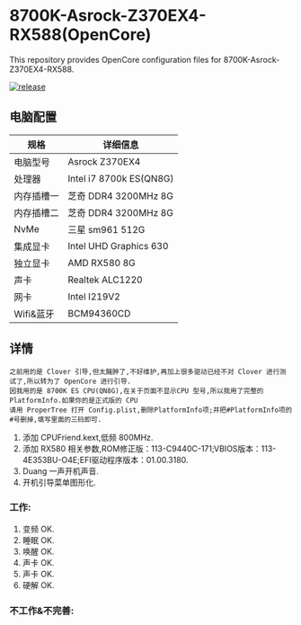 # 8700K-Asrock-Z370EX4-RX588(OpenCore)

This repository provides OpenCore configuration files for 8700K-Asrock-Z370EX4-RX588. 

[![release](https://img.shields.io/badge/下载-release-blue.svg)](https://github.com/visin-home/8700K-Asrock-Z370-EX4-RX588/releases) 


## 电脑配置

| 规格     | 详细信息 |
| -------- | ---------------------------------------- |
| 电脑型号 | Asrock Z370EX4 |
| 处理器 | Intel i7 8700k ES(QN8G)|
| 内存插槽一 | 芝奇  DDR4 3200MHz 8G|
| 内存插槽二 | 芝奇  DDR4 3200MHz 8G |
| NvMe | 三星 sm961 512G |
| 集成显卡 | Intel UHD Graphics 630  |
| 独立显卡 | AMD RX580 8G  |
| 声卡     | Realtek ALC1220  |
| 网卡     | Intel I219V2|
| Wifi&蓝牙     |  BCM94360CD|

## 详情
    之前用的是 Clover 引导,但太臃肿了,不好维护,再加上很多驱动已经不对 Clover 进行测试了,所以转为了 OpenCore 进行引导.
    因我用的是 8700K ES CPU(QN8G),在关于页面不显示CPU 型号,所以我用了完整的PlatformInfo.如果你的是正式版的 CPU 
    请用 ProperTree 打开 Config.plist,删除PlatformInfo项;并把#PlatformInfo项的#号删掉,填写里面的三码即可.
    

1. 添加 CPUFriend.kext,低频 800MHz.
2. 添加 RX580 相关参数,ROM修正版：113-C9440C-171;VBIOS版本：113-4E353BU-O4E;EFI驱动程序版本：01.00.3180.
3. Duang 一声开机声音.
4. 开机引导菜单图形化.
### 工作:
1. 变频 OK.
2. 睡眠 OK.
3. 唤醒 OK.
4. 声卡 OK.
5. 声卡 OK.
6. 硬解 OK.
 
### 不工作&不完善:

